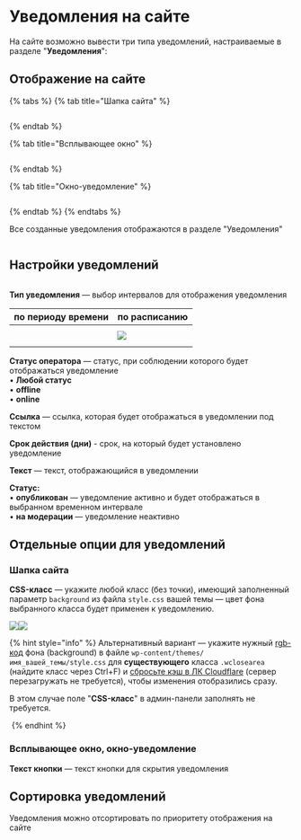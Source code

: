# Уведомления на сайте

На сайте возможно вывести три типа уведомлений, настраиваемые в разделе "**Уведомления**":

## Отображение на сайте

{% tabs %}
{% tab title="Шапка сайта" %}
<figure><img src="../../.gitbook/assets/изображение (109).png" alt=""><figcaption></figcaption></figure>
{% endtab %}

{% tab title="Всплывающее окно" %}
<figure><img src="../../.gitbook/assets/изображение (83).png" alt=""><figcaption></figcaption></figure>
{% endtab %}

{% tab title="Окно-уведомление" %}
<figure><img src="../../.gitbook/assets/изображение (127).png" alt=""><figcaption></figcaption></figure>
{% endtab %}
{% endtabs %}

Все созданные уведомления отображаются в разделе "Уведомления"

<figure><img src="../../.gitbook/assets/изображение (141).png" alt=""><figcaption></figcaption></figure>

## Настройки уведомлений

<figure><img src="../../.gitbook/assets/изображение (5).png" alt=""><figcaption></figcaption></figure>

**Тип уведомления** — выбор интервалов для отображения уведомления

| по периоду времени                                                                                | по расписанию                                     |
| ------------------------------------------------------------------------------------------------- | ------------------------------------------------- |
| <p></p><p><img src="../../.gitbook/assets/изображение (187).png" alt="" data-size="original"></p> | ![](<../../.gitbook/assets/изображение (64).png>) |

**Статус оператора** — статус, при соблюдении которого будет отображаться уведомление\
• **Любой статус**\
• **offline**\
• **online**

**Ссылка** — ссылка, которая будет отображаться в уведомлении под текстом

**Срок действия (дни)** - срок, на который будет установлено уведомление

**Текст** — текст, отображающийся в уведомлении

**Статус:**\
• **опубликован** — уведомление активно и будет отображаться в выбранном временном интервале\
• **на модерации** — уведомление неактивно

## Отдельные опции для уведомлений

### **Шапка сайта**

**CSS-класс** — укажите любой класс (без точки), имеющий заполненный параметр `background` из файла `style.css` вашей темы — цвет фона выбранного класса будет применен к уведомлению.

![](<../../.gitbook/assets/image (2099).png>)![](<../../.gitbook/assets/image (2100).png>)

{% hint style="info" %}
Альтернативный вариант — укажите нужный [rgb-код](https://colorscheme.ru/) фона (background) в файле `wp-content/themes/имя_вашей_темы/style.css` для **существующего** класса `.wclosearea` (найдите класс через Ctrl+F) и [сбросьте кэш в ЛК Cloudflare](https://premium.gitbook.io/main/osnovnye-nastroiki/faq/kak-sbrosit-kesh-v-cloudflare) (сервер перезагружать не требуется), чтобы изменения отобразились сразу.

В этом случае поле "**CSS-класс**" в админ-панели заполнять не требуется.

<img src="../../.gitbook/assets/image (1631).png" alt="" data-size="original">
{% endhint %}

### **Всплывающее окно, окно-уведомление**&#x20;

**Текст кнопки** — текст кнопки для скрытия уведомления

## Сортировка уведомлений

Уведомления можно отсортировать по приоритету отображения на сайте

<figure><img src="../../.gitbook/assets/изображение (130).png" alt=""><figcaption></figcaption></figure>
